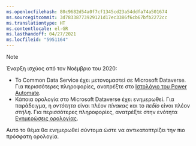 ```yaml
---
ms.openlocfilehash: 80c9682d54a0f7cf1345cd23a54ddfa74a501674
ms.sourcegitcommit: 3d78338773929121d17ec3386f6cb67bfb2272cc
ms.translationtype: HT
ms.contentlocale: el-GR
ms.lasthandoff: 04/27/2021
ms.locfileid: "5951164"
---
```

> [!NOTE]
> Έναρξη ισχύος από τον Νοέμβριο του 2020:
>
> - Το Common Data Service έχει μετονομαστεί σε Microsoft Dataverse. Για περισσότερες πληροφορίες, ανατρέξτε στο [Ιστολόγιο του Power Automate](https://aka.ms/PAuAppBlog).
> - Κάποια ορολογία στο Microsoft Dataverse έχει ενημερωθεί. Για παράδειγμα, η *οντότητα* είναι πλέον *πίνακας* και το *πεδίο* είναι πλέον *στήλη*. Για περισσότερες πληροφορίες, ανατρέξτε στην ενότητα [Ενημερώσεις ορολογίας](/powerapps/maker/data-platform/data-platform-intro).
>
> Αυτό το θέμα θα ενημερωθεί σύντομα ώστε να αντικατοπτρίζει την πιο πρόσφατη ορολογία.